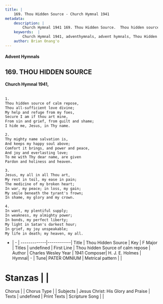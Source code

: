 ```yaml
---
title: |
    169. Thou Hidden Source - Church Hymnal 1941
metadata:
    description: |
        Church Hymnal 1941 169. Thou Hidden Source.  Thou hidden source of calm repose,  Thou all-sufficient love divine;  My help and refuge from my foes,  Secure I am if thou art mine,  From sin and grief, from guilt and shame;  I hide me, Jesus, in Thy name.  
    keywords:  |
        Church Hymnal 1941, adventhymnals, advent hymnals, Thou Hidden Source, Thou hidden Source of calm repose. 
    author: Brian Onang'o
---
```


#### Advent Hymnals
## 169. THOU HIDDEN SOURCE
####  Church Hymnal 1941,

```txt

1.
Thou hidden source of calm repose, 
Thou all-sufficient love divine; 
My help and refuge from my foes, 
Secure I am if thou art mine, 
From sin and grief, from guilt and shame; 
I hide me, Jesus, in Thy name. 

2.
Thy mighty name salvation is, 
And keeps my happy soul above; 
Comfort it brings, and power and peace, 
And joy and everlasting love; 
To me with Thy dear name, are given 
Pardon and holiness and heaven. 

3.
Jesus, my all in all Thou art, 
My rest in toil, my ease in pain; 
The medicine of my broken heart; 
In war, my peace; in loss, my gain; 
My smile beneath the tyrant's frown; 
In shame, my glory and my crown. 

4.
In want, my plentiful supply; 
In weakness, my almighty power; 
In bonds, my perfect liberty; 
My light in Satan's darkest hour; 
In grief, my joy unspeakable; 
My life in death; my heaven, my all.


```

- |   -  |
-------------|------------|
Title | Thou Hidden Source |
Key | F Major |
Titles | undefined |
First Line | Thou hidden Source of calm repose |
Author | Charles Wesley
Year | 1941
Composer| H. J. E. Holmes |
Hymnal|  - |
Tune| PATER OMNIUM |
Metrical pattern | |
# Stanzas |  |
Chorus |  |
Chorus Type |  |
Subjects | Jesus Christ: His Glory and Praise |
Texts | undefined |
Print Texts | 
Scripture Song |  |
    
